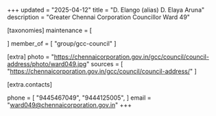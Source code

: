 +++
updated = "2025-04-12"
title = "D. Elango (alias) D. Elaya Aruna"
description = "Greater Chennai Corporation Councillor Ward 49"

[taxonomies]
maintenance = [

]
member_of = [
    "group/gcc-council"
]

[extra]
photo = "https://chennaicorporation.gov.in/gcc/council/council-address/photo/ward049.jpg"
sources = [
    "https://chennaicorporation.gov.in/gcc/council/council-address/"
]

[extra.contacts]

phone = [
    "9445467049",
    "9444125005",
    ]
email = "ward049@chennaicorporation.gov.in"
+++
